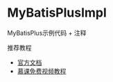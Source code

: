 # MyBatisPlusImpl
MyBatisPlus示例代码 + 注释

推荐教程
- [官方文档](https://mp.baomidou.com/guide/#%E7%89%B9%E6%80%A7)
- [慕课免费视频教程](https://www.imooc.com/learn/1130)
